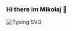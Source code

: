 ### Hi there im Mikołaj 👋

![Typing SVG](https://readme-typing-svg.demolab.com?font=Google+Sans&weight=100&size=12&pause=4500&color=67A106&vCenter=true&width=600&lines=I+am+a+computer+science+student+with+a+passion+for+computer+security+and+problem+solving+🥳)
